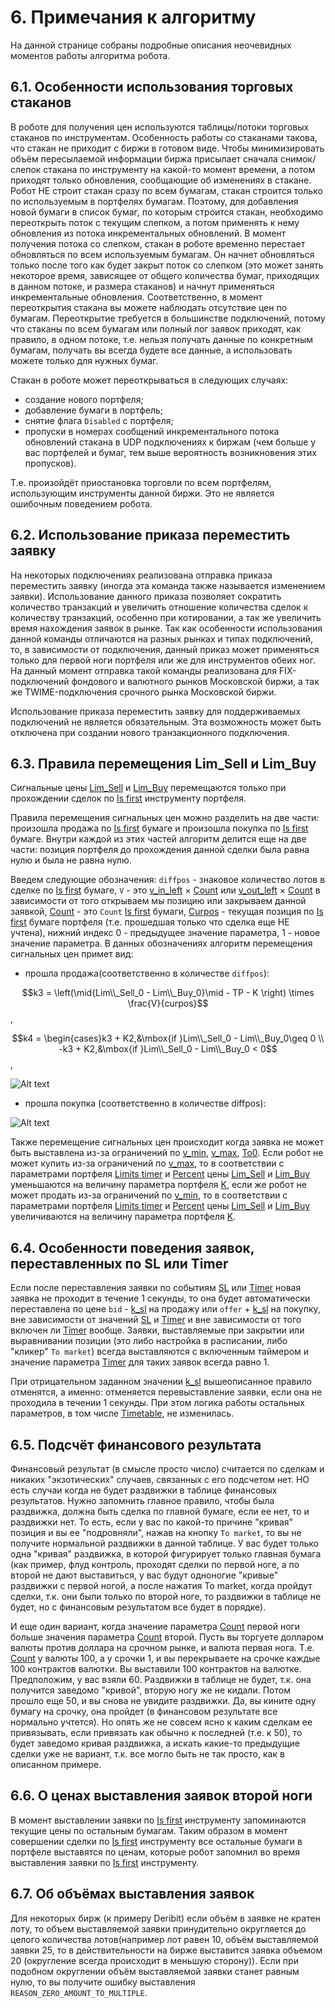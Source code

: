 # 6. **Примечания к алгоритму**

На данной странице собраны подробные описания неочевидных моментов работы алгоритма робота.

## 6.1. **Особенности использования торговых стаканов**

В роботе для получения цен используются таблицы/потоки торговых стаканов по инструментам. Особенность работы со стаканами такова, что стакан не приходит с биржи в готовом виде. Чтобы минимизировать объём пересылаемой информации биржа присылает сначала снимок/слепок стакана по инструменту на какой-то момент времени, а потом приходят только обновления, сообщающие об изменениях в стакане. Робот НЕ строит стакан сразу по всем бумагам, стакан строится только по используемым в портфелях бумагам. Поэтому, для добавления новой бумаги в список бумаг, по которым строится стакан, необходимо переоткрыть поток с текущим слепком, а потом применять к нему обновления из потока инкрементальных обновлений. В момент получения потока со слепком, стакан в роботе временно перестает обновляться по всем используемым бумагам. Он начнет обновляться только после того как будет закрыт поток со слепком (это может занять некоторое время, зависящее от общего количества бумаг, приходящих в данном потоке, и размера стаканов) и начнут применяться инкрементальные обновления. Соответственно, в момент переоткрытия стакана вы можете наблюдать отсутствие цен по бумагам. Переоткрытие требуется в большинстве подключений, потому что стаканы по всем бумагам или полный лог заявок приходят, как правило, в одном потоке, т.е. нельзя получать данные по конкретным бумагам, получать вы всегда будете все данные, а использовать можете только для нужных бумаг.

Стакан в роботе может переоткрываться в следующих случаях:

- создание нового портфеля;
- добавление бумаги в портфель;
- снятие флага `Disabled` с портфеля;
- пропуски в номерах сообщений инкрементального потока обновлений стакана в UDP подключениях к биржам (чем больше у вас портфелей и бумаг, тем выше вероятность возникновения этих пропусков).

Т.е. произойдёт приостановка торговли по всем портфелям, использующим инструменты данной биржи. Это не является ошибочным поведением робота.

## **6.2. Использование приказа переместить заявку**

На некоторых подключениях реализована отправка приказа переместить заявку (иногда эта команда также называется изменением заявки). Использование данного приказа позволяет сократить количество транзакций и увеличить отношение количества сделок к количеству транзакций, особенно при котировании, а так же увеличить время нахождения заявок в рынке. Так как особенности использования данной команды отличаются на разных рынках и типах подключений, то, в зависимости от подключения, данный приказ может применяться только для первой ноги портфеля или же для инструментов обеих ног. На данный момент отправка такой команды реализована для FIX-подключений фондового и валютного рынков Московской биржи, а так же TWIME-подключения срочного рынка Московской биржи.

Использование приказа переместить заявку для поддерживаемых подключений не является обязательным. Эта возможность может быть отключена при создании нового транзакционного подключения.

## **6.3. Правила перемещения Lim_Sell и Lim_Buy**

Сигнальные цены [Lim_Sell](/docs/05-params-description.html#_5-2-18-lim-sell-lim-buy) и [Lim_Buy](/docs/05-params-description.html#_5-2-18-lim-sell-lim-buy) перемещаются только при прохождении сделок по [Is first](/docs/05-params-description.html#_5-3-11-is-first) инструменту портфеля.

Правила перемещения сигнальных цен можно разделить на две части: произошла продажа по [Is first](/docs/05-params-description.html#_5-3-11-is-first) бумаге и произошла покупка по [Is first](/docs/05-params-description.html#_5-3-11-is-first) бумаге. Внутри каждой из этих частей алгоритм делится еще на две части: позиция портфеля до прохождения данной сделки была равна нулю и была не равна нулю.

Введем следующие обозначения: `diffpos` - знаковое количество лотов в сделке по [Is first](/docs/05-params-description.html#_5-3-11-is-first) бумаге, `V` - это [v_in_left](/docs/05-params-description.html#_5-2-11-2-v-in-left-v-in-right) × [Count](/docs/05-params-description.html#_5-3-8-count) или [v_out_left](/docs/05-params-description.html#_5-2-11-3-v-out-left-v-out-right) × [Count](/docs/05-params-description.html#_5-3-8-count) в зависимости от того открываем мы позицию или закрываем данной заявкой, [Count](/docs/05-params-description.html#_5-3-8-count) - это `Count` [Is first](/docs/05-params-description.html#_5-3-11-is-first) бумаги, [Curpos](/docs/05-params-description.html#_5-3-6-curpos) - текущая позиция по [Is first](/docs/05-params-description.html#_5-3-11-is-first) бумаге портфеля (т.е. прошедшая только что сделка еще НЕ учтена), нижний индекс 0 - предыдущее значение параметра, 1 - новое значение параметра. В данных обозначениях алгоритм перемещения сигнальных цен примет вид:

- прошла продажа(соответственно в количестве `diffpos`):

$$k3 = \left(\mid{Lim\\_Sell_0 - Lim\\_Buy_0}\mid - TP - K \right) \times \frac{V}{curpos}$$ ,

$$k4 = \begin{cases}k3 + K2,&\mbox{if }Lim\\_Sell_0 - Lim\\_Buy_0\geq 0 \\
-k3 + K2,&\mbox{if }Lim\\_Sell_0 - Lim\\_Buy_0 < 0$$ ,

  ![Alt text](./00-img/6-3-1.jpg)

- прошла покупка (соответственно в количестве diffpos):

![Alt text](./00-img/6-3-2.jpg)

Также перемещение сигнальных цен происходит когда заявка не может быть выставлена из-за ограничений по [v_min](/docs/05-params-description.html#_5-2-11-1-v-min-v-max), [v_max](/docs/05-params-description.html#_5-2-11-1-v-min-v-max), [To0](/docs/05-params-description.html#_5-2-26-to0). Если робот не может купить из-за ограничений по [v_max](/docs/05-params-description.html#_5-2-11-1-v-min-v-max), то в соответствии с параметрами портфеля [Limits timer](/docs/05-params-description.html#_5-2-20-limits-timer) и [Percent](/docs/05-params-description.html#_5-2-21-percent) цены [Lim_Sell](/docs/05-params-description.html#_5-2-18-lim-sell-lim-buy) и [Lim_Buy](/docs/05-params-description.html#_5-2-18-lim-sell-lim-buy) уменьшаются на величину параметра портфеля [K](/docs/05-params-description.html#_5-2-19-1-k), если же робот не может продать из-за ограничений по [v_min](/docs/05-params-description.html#_5-2-11-1-v-min-v-max), то в соответствии с параметрами портфеля [Limits timer](/docs/05-params-description.html#_5-2-20-limits-timer) и [Percent](/docs/05-params-description.html#_5-2-21-percent) цены [Lim_Sell](/docs/05-params-description.html#_5-2-18-lim-sell-lim-buy) и [Lim_Buy](/docs/05-params-description.html#_5-2-18-lim-sell-lim-buy) увеличиваются на величину параметра портфеля [K](/docs/05-params-description.html#_5-2-19-1-k).

## **6.4. Особенности поведения заявок, переставленных по SL или Timer**

Если после переставления заявки по событиям [SL](/docs/05-params-description.html#_5-3-15-sl) или [Timer](/docs/05-params-description.html#_5-3-17-timer) новая заявка не проходит в течение 1 секунды, то она будет автоматически переставлена по цене `bid` - [k_sl](/docs/05-params-description.html#_5-3-13-k-sl) на продажу или `offer` + [k_sl](/docs/05-params-description.html#_5-3-13-k-sl) на покупку, вне зависимости от значений [SL](/docs/05-params-description.html#_5-3-15-sl) и [Timer](/docs/05-params-description.html#_5-3-17-timer) и вне зависимости от того включен ли [Timer](/docs/05-params-description.html#_5-3-17-timer) вообще. Заявки, выставляемые при закрытии или выравнивании позиции (это либо настройка в расписании, либо "кликер" `To market`) всегда выставляются с включенным таймером и значение параметра [Timer](/docs/05-params-description.html#_5-3-17-timer) для таких заявок всегда равно 1.

При отрицательном заданном значении [k_sl](/docs/05-params-description.html#_5-3-13-k-sl) вышеописанное правило отменятся, а именно: отменяется перевыставление заявки, если она не проходила в течении 1 секунды. При этом логика работы остальных параметров, в том числе [Timetable](/docs/05-params-description.html#_5-2-24-use-timetable), не изменилась.

## **6.5. Подсчёт финансового результата**

Финансовый результат (в смысле просто число) считается по сделкам и никаких "экзотических" случаев, связанных с его подсчетом нет. НО есть случаи когда не будет раздвижки в таблице финансовых результатов. Нужно запомнить главное правило, чтобы была раздвижка, должна быть сделка по главной бумаге, если ее нет, то и раздвижки нет. То есть, если у вас по какой-то причине "кривая" позиция и вы ее "подровняли", нажав на кнопку `To market`, то вы не получите нормальной раздвижки в данной таблице. У вас будет только одна "кривая" раздвижка, в которой фигурирует только главная бумага (как пример, флуд контроль, проходят сделки по первой ноге, а по второй не дают выставиться, у вас будут одноногие "кривые" раздвижки с первой ногой, а после нажатия To market, когда пройдут сделки, т.к. они были только по второй ноге, то раздвижки в таблице не будет, но с финансовым результатом все будет в порядке).

И еще один вариант, когда значение параметра [Count](/docs/05-params-description.html#_5-3-8-count) первой ноги больше значения параметра  [Count](/docs/05-params-description.html#_5-3-8-count) второй. Пусть вы торгуете долларом валюты против доллара на срочном рынке, и валюта первая нога. Т.е. [Count](/docs/05-params-description.html#_5-3-8-count) у валюты 100, а у срочки 1, и вы перекрываете на срочке каждые 100 контрактов валютки. Вы выставили 100 контрактов на валютке. Предположим, у вас взяли 60. Раздвижки в таблице не будет, т.к. она получится заведомо "кривой", вторую ногу же не кидали. Потом прошло еще 50, и вы снова не увидите раздвижки. Да, вы кините одну бумагу на срочку, она пройдет (в финансовом результате все нормально учтется). Но опять же не совсем ясно к каким сделкам ее привязывать, если привязать как обычно к последней (т.е. к 50), то будет заведомо кривая раздвижка, а искать какие-то предыдущие сделки уже не вариант, т.к. все могло быть не так просто, как в описанном примере.

## **6.6. О ценах выставления заявок второй ноги**

В момент выставлении заявки по [Is first](/docs/05-params-description.html#_5-3-11-is-first) инструменту запоминаются текущие цены по остальным бумагам. Таким образом в момент совершении сделки по [Is first](/docs/05-params-description.html#_5-3-11-is-first) инструменту все остальные бумаги в портфеле выставятся по ценам, которые робот запомнил во время выставления заявки по [Is first](/docs/05-params-description.html#_5-3-11-is-first) инструменту.

## **6.7. Об объёмах выставления заявок**

Для некоторых бирж (к примеру Deribit) если объём в заявке не кратен лоту, то объем выставляемой заявки принудительно округляется до целого количества лотов(например лот равен 10, объём выставляемой заявки 25, то в действительности на бирже выставится заявка объемом 20 (округление всегда происходит в меньшую сторону)). Если при подобном округлении объём выставляемой заявки станет равным нулю, то вы получите ошибку выставления `REASON_ZERO_AMOUNT_TO_MULTIPLE`.
